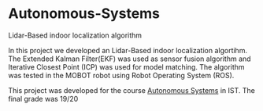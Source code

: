 # Autonomous-Systems

Lidar-Based indoor localization algorithm

In this project we developed an Lidar-Based indoor localization algortihm. The Extended Kalman Filter(EKF) was used as sensor fusion algorithm and Iterative Closest Point (ICP) was used for model matching. The algorithm was tested in the MOBOT robot using Robot Operating System (ROS).

This project was developed for the course [Autonomous Systems](https://fenix.tecnico.ulisboa.pt/disciplinas/SAut1077/2019-2020/1-semestre) in IST. The final grade was 19/20
